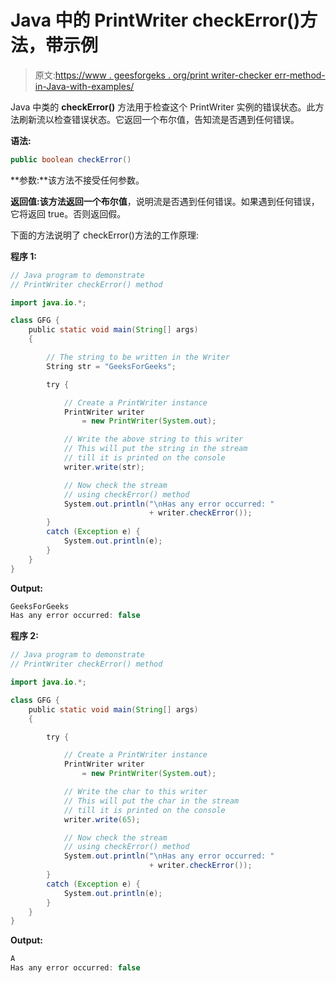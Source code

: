 # Java 中的 PrintWriter checkError()方法，带示例

> 原文:[https://www . geesforgeks . org/print writer-checker err-method-in-Java-with-examples/](https://www.geeksforgeeks.org/printwriter-checkerror-method-in-java-with-examples/)

Java 中类的 **checkError()** 方法用于检查这个 PrintWriter 实例的错误状态。此方法刷新流以检查错误状态。它返回一个布尔值，告知流是否遇到任何错误。

**语法:**

```java
public boolean checkError()
```

**参数:**该方法不接受任何参数。

**返回值:**该方法返回一个**布尔值**，说明流是否遇到任何错误。如果遇到任何错误，它将返回 true。否则返回假。

下面的方法说明了 checkError()方法的工作原理:

**程序 1:**

```java
// Java program to demonstrate
// PrintWriter checkError() method

import java.io.*;

class GFG {
    public static void main(String[] args)
    {

        // The string to be written in the Writer
        String str = "GeeksForGeeks";

        try {

            // Create a PrintWriter instance
            PrintWriter writer
                = new PrintWriter(System.out);

            // Write the above string to this writer
            // This will put the string in the stream
            // till it is printed on the console
            writer.write(str);

            // Now check the stream
            // using checkError() method
            System.out.println("\nHas any error occurred: "
                               + writer.checkError());
        }
        catch (Exception e) {
            System.out.println(e);
        }
    }
}
```

**Output:**

```java
GeeksForGeeks
Has any error occurred: false

```

**程序 2:**

```java
// Java program to demonstrate
// PrintWriter checkError() method

import java.io.*;

class GFG {
    public static void main(String[] args)
    {

        try {

            // Create a PrintWriter instance
            PrintWriter writer
                = new PrintWriter(System.out);

            // Write the char to this writer
            // This will put the char in the stream
            // till it is printed on the console
            writer.write(65);

            // Now check the stream
            // using checkError() method
            System.out.println("\nHas any error occurred: "
                               + writer.checkError());
        }
        catch (Exception e) {
            System.out.println(e);
        }
    }
}
```

**Output:**

```java
A
Has any error occurred: false

```